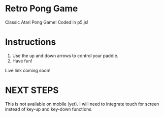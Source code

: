 # Retro Pong Game

Classic Atari Pong Game! Coded in p5.js!


# Instructions

1. Use the up and down arrows to control your paddle.
2. Have fun!

Live link coming soon!

# NEXT STEPS

This is not available on mobile (yet). I will need to integrate touch for screen instead of key-up and key-down functions.

